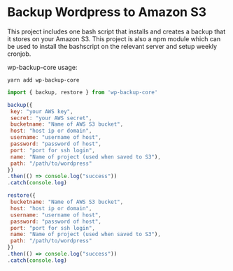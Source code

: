 # Backup Wordpress to Amazon S3

This project includes one bash script that installs and creates a backup that it stores on your Amazon S3. This project is also a npm module which can be used to install the bashscript on the relevant server and setup weekly cronjob.

wp-backup-core usage:

`yarn add wp-backup-core`

```js
import { backup, restore } from 'wp-backup-core'

backup({
 key: "your AWS key",
 secret: "your AWS secret",
 bucketname: "Name of AWS S3 bucket",
 host: "host ip or domain",
 username: "username of host",
 password: "password of host",
 port: "port for ssh login",
 name: "Name of project (used when saved to S3"),
 path: "/path/to/wordpress"
})
.then(() => console.log("success"))
.catch(console.log)

restore({
 bucketname: "Name of AWS S3 bucket",
 host: "host ip or domain",
 username: "username of host",
 password: "password of host",
 port: "port for ssh login",
 name: "Name of project (used when saved to S3"),
 path: "/path/to/wordpress"
})
.then(() => console.log("success"))
.catch(console.log)

```
